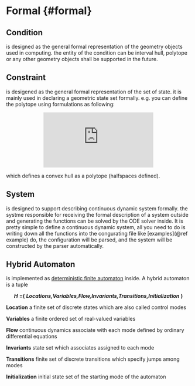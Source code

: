 # Formal {#formal}

## Condition

is designed as the general formal representation of the geometry
objects used in computing. the entity of the condition can be interval hull, polytope or any other geometry objects shall be supported in the future.

## Constraint

is desigened as the general formal representation of the set of
state. it is mainly used in declaring a geometric state set formally. e.g. you
can define the polytope using formulations as following:

<div style="text-align: center;">

![constraint_equation](http://latex.codecogs.com/svg.latex?%5Cleft%5C%7B%20%5Cbegin%7Barray%7D%7Brcl%7D%20A_%7B0%7D%20%5Ccdot%20x%20%26&plus;%20%5C%20%5C%20b_%7B0%7D%20%26%5Cleq%200%5C%5C%20A_%7B1%7D%20%5Ccdot%20x%20%26&plus;%20%5C%20%5C%20b_%7B1%7D%20%26%5Cleq%200%5C%5C%20%5Cvdots%5C%5C%20A_%7Bn%7D%20%5Ccdot%20x%20%26&plus;%20%5C%20%5C%20b_%7Bn%7D%20%26%5Cleq%200%5C%5C%20%5Cend%7Barray%7D%20%5Cright.)

</div>

which defines a convex hull as a polytope (halfspaces defined).

## System

is designed to support describing continuous dynamic system formally. the systme responsible for receiving the formal description of a system outside and generating the functions can be solved by the ODE solver inside.
It is pretty simple to define a continuous dynamic system, all you need to
do is writing down all the functions into the congurating file like [examples](@ref example) do, the configuration will be parsed, and the system will be constructed by the parser automatically.

## Hybrid Automaton

is implemented as [deterministic finite automaton](https://en.wikipedia.org/w/index.php?title=Deterministic_finite_automaton&oldid=915398161) inside. A hybrid automaton is a tuple

<div style="text-align: center;">

**_H_** **=(** **_Locations,Variables,Flow,Invariants,Transitions,Initialization_** **)**

</div>

**Location** a finite set of discrete states which are also called control modes

**Variables** a finite ordered set of real-valued variables

**Flow** continuous dynamics associate with each mode defined by ordinary differential equations

**Invariants** state set which associates assigned to each mode

**Transitions** finite set of discrete transitions which specify jumps among modes

**Initialization** initial state set of the starting mode of the automaton